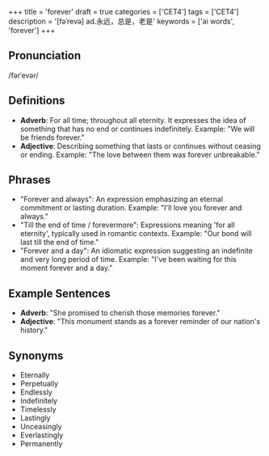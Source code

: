 +++
title = 'forever'
draft = true
categories = ['CET4']
tags = ['CET4']
description = '[fəˈrevə] ad.永远，总是，老是'
keywords = ['ai words', 'forever']
+++

## Pronunciation
/fərˈevər/

## Definitions
- **Adverb**: For all time; throughout all eternity. It expresses the idea of something that has no end or continues indefinitely. Example: "We will be friends forever."
- **Adjective**: Describing something that lasts or continues without ceasing or ending. Example: "The love between them was forever unbreakable."

## Phrases
- "Forever and always": An expression emphasizing an eternal commitment or lasting duration. Example: "I'll love you forever and always."
- "Till the end of time / forevermore": Expressions meaning 'for all eternity', typically used in romantic contexts. Example: "Our bond will last till the end of time."
- "Forever and a day": An idiomatic expression suggesting an indefinite and very long period of time. Example: "I've been waiting for this moment forever and a day."

## Example Sentences
- **Adverb**: "She promised to cherish those memories forever."
- **Adjective**: "This monument stands as a forever reminder of our nation's history."

## Synonyms
- Eternally
- Perpetually
- Endlessly
- Indefinitely
- Timelessly
- Lastingly
- Unceasingly
- Everlastingly
- Permanently
